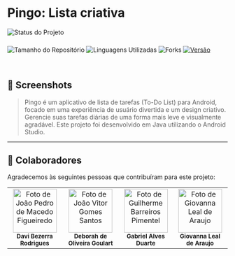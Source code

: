 # Pingo: Lista criativa


![Status do Projeto](https://img.shields.io/badge/status-em%20desenvolvimento-yellow?style=for-the-badge)
###
![Tamanho do Repositório](https://img.shields.io/github/repo-size/Vogi-png/pingo-app?style=for-the-badge)
![Linguagens Utilizadas](https://img.shields.io/github/languages/count/Vogi-png/pingo-app?style=for-the-badge)
![Forks](https://img.shields.io/github/forks/Vogi-png/pingo-app?style=for-the-badge)
[![Versão](https://img.shields.io/badge/Versão-0.0-blue?style=for-the-badge)](https://github.com/Vogi-png/pingo-app/releases)

<br/>

## 📸 Screenshots


> Pingo é um aplicativo de lista de tarefas (To-Do List) para Android, focado em uma experiência de usuário divertida e um design criativo. Gerencie suas tarefas diárias de uma forma mais leve e visualmente agradável. Este projeto foi desenvolvido em Java utilizando o Android Studio.
---


## 🤝 Colaboradores

Agradecemos às seguintes pessoas que contribuíram para este projeto:

<table>
  <td align="center">
      <img src="https://lh3.googleusercontent.com/pw/AP1GczMSBXcfJvG4esRP6OZIVvWa6NP5eHLVdlTLNj8DrBtsEEFOXCMgGyTHvL1848Gc5ULu60AwZuHpVOUhEjmzgBW-v-h919Fr-vwUf5tE2N6kvDi-z1PpTPcXUbct9J84w2IvxZTC3QFRHR_oet9Nlc1lnA=w464-h420-s-no-gm?authuser=0" width="100px;" alt="Foto de João Pedro de Macedo Figueiredo"/><br>
      <sub>
        <b>Davi Bezerra Rodrigues</b>
      </sub>
    </td>
  <td align="center">
      <img src="https://lh3.googleusercontent.com/pw/AP1GczMbPHT3RdKRhj9wqCCzoY7ASF9x52HJqCwfIbv6Le4f9icX5AYDVlgXdVZBHwK64bLlk9aZPEORznxxoFH0ppi-GvaneAXvdHCsYieEklMsB6ptetBzwu1lCrXSkij1eeuva3ibgyv7qAGOc4ExHmRPhw=w464-h420-s-no-gm?authuser=0" width="100px;" alt="Foto de João Vitor Gomes Santos"/><br>
      <sub>
        <b>Deborah de Oliveira Goulart</b>
      </sub>
    </td>   
  <td align="center">
      <img src="https://lh3.googleusercontent.com/pw/AP1GczOGqHBuS8Cc9j6sq13JpYC6ldxiJnimjzY0xFv4Y8LzTU5FLdMYSB1OTeytlhlV3k3bXGJn8b4bRBaiVbMt4NSN0_v2WwB-BdYOuMNjb3hSrmVVEykxLi9Kk0k7htufdX-I-L75kDzg3BPhA9xM7jcFdw=w464-h420-s-no-gm?authuser=0" width="100px;" alt="Foto de Guilherme Barreiros Pimentel"/><br>
      <sub>
        <b>Gabriel Alves Duarte</b>
      </sub>
    </td>
  <td align="center">
      <img src="https://lh3.googleusercontent.com/pw/AP1GczPwlEEwYRC77F7bec6aZldaelXOu0XENiZSCipTGKNMWXivM-nhMWePGX-JT8QCiAswzcrqsBGv0fw4agh-xPP1SI7sq0Pv-osEkK1tC3acE0BwtYlmgAIzZMWo4kFacYR7liNTE99gzpC2odDNf9LUrg=w464-h420-s-no-gm?authuser=0" width="100px;" alt="Foto de Giovanna Leal de Araujo"/><br>
      <sub>
        <b>Giovanna Leal de Araujo</b>
      </sub>
    </td>
    
</table>

</table>
